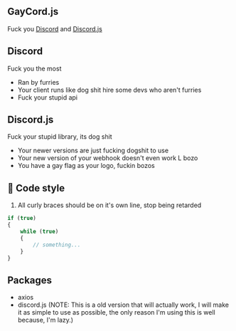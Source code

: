 ## GayCord.js
Fuck you [Discord](https://github.com/discord) and [Discord.js](https://github.com/discordjs)

## Discord
Fuck you the most
* Ran by furries
* Your client runs like dog shit hire some devs who aren't furries
* Fuck your stupid api

## Discord.js
Fuck your stupid library, its dog shit
* Your newer versions are just fucking dogshit to use
* Your new version of your webhook doesn't even work L bozo 
* You have a gay flag as your logo, fuckin bozos

## :page_facing_up: Code style
1. All curly braces should be on it's own line, stop being retarded
```js
if (true)
{
	while (true)
	{
		// something...
	}
}
```

## Packages
* axios
* discord.js (NOTE: This is a old version that will actually work, I will make it as simple to use as possible, the only reason I'm using this is well because, I'm lazy.)
